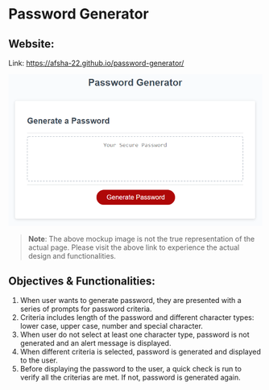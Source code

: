 # Password Generator

## Website:

Link: https://afsha-22.github.io/password-generator/

![The Password Generator application displays a red button to "Generate Password".](./Assets/03-javascript-homework-demo.png)

> **Note**: The above mockup image is not the true representation of the actual page. Please visit the above link to experience the actual design and functionalities.

## Objectives & Functionalities:

1. When user wants to generate password, they are presented with a series of prompts for password criteria.
2. Criteria includes length of the password and different character types: lower case, upper case, number and special character.
3. When user do not select at least one character type, password is not generated and an alert message is displayed.
4. When different criteria is selected, password is generated and displayed to the user.
5. Before displaying the password to the user, a quick check is run to verify all the criterias are met. If not, password is generated again.